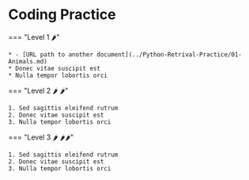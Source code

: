 # Coding Practice

=== "Level 1 🌶️"

    * - [URL path to another document](../Python-Retrival-Practice/01-Animals.md)
    * Donec vitae suscipit est
    * Nulla tempor lobortis orci

=== "Level 2 🌶️ 🌶️"

    1. Sed sagittis eleifend rutrum
    2. Donec vitae suscipit est
    3. Nulla tempor lobortis orci

=== "Level 3 🌶️ 🌶️🌶️"

    1. Sed sagittis eleifend rutrum
    2. Donec vitae suscipit est
    3. Nulla tempor lobortis orci
